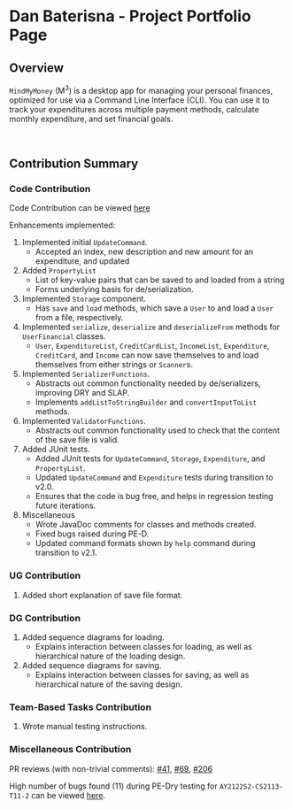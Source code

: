 # Dan Baterisna - Project Portfolio Page

## Overview
`MindMyMoney` (M<sup>3</sup>) is a desktop app for managing your personal finances, optimized for use via a Command Line
Interface (CLI). You can use it to track your expenditures across multiple payment methods, calculate monthly
expenditure, and set financial goals.

<br/>

## Contribution Summary

### Code Contribution
Code Contribution can be viewed [here](https://nus-cs2113-ay2122s2.github.io/tp-dashboard/?search=danbaterisna&breakdown=true)

Enhancements implemented:

1. Implemented initial `UpdateCommand`.
    - Accepted an index, new description and new amount for an expenditure, and updated
2. Added `PropertyList`
    - List of key-value pairs that can be saved to and loaded from a string
    - Forms underlying basis for de/serialization.
3. Implemented `Storage` component. 
    - Has `save` and `load` methods, which save a `User` to and load a `User` from a file, respectively.
4. Implemented `serialize`, `deserialize` and `deserializeFrom` methods for `UserFinancial` classes.
    - `User`, `ExpenditureList`, `CreditCardList`, `IncomeList`, `Expenditure`, `CreditCard`, and `Income` 
      can now save themselves to and load themselves from either strings or `Scanner`s.
5. Implemented `SerializerFunctions`.
    - Abstracts out common functionality needed by de/serializers, improving DRY and SLAP.
    - Implements `addListToStringBuilder` and `convertInputToList` methods.
6. Implemented `ValidatorFunctions`.
    - Abstracts out common functionality used to check that the content of the save file is valid.
7. Added JUnit tests.
    - Added JUnit tests for `UpdateCommand`, `Storage`, `Expenditure`, and `PropertyList`.
    - Updated `UpdateCommand` and `Expenditure` tests during transition to v2.0.
    - Ensures that the code is bug free, and helps in regression testing future iterations.
8. Miscellaneous
    - Wrote JavaDoc comments for classes and methods created.
    - Fixed bugs raised during PE-D.
    - Updated command formats shown by `help` command during transition to v2.1.


### UG Contribution
1. Added short explanation of save file format.

### DG Contribution

1. Added sequence diagrams for loading.
   - Explains interaction between classes for loading, as well as hierarchical nature
     of the loading design.
2. Added sequence diagrams for saving.
   - Explains interaction between classes for saving, as well as hierarchical nature
     of the saving design.

### Team-Based Tasks Contribution

1. Wrote manual testing instructions.


### Miscellaneous Contribution
PR reviews (with non-trivial comments):
[#41](https://github.com/AY2122S2-CS2113T-T10-4/tp/pull/41), [#69](https://github.com/AY2122S2-CS2113T-T10-4/tp/pull/69),
[#206](https://github.com/AY2122S2-CS2113T-T10-4/tp/pull/206)

High number of bugs found (11) during PE-Dry testing for `AY2122S2-CS2113-T11-2` can be viewed [here](https://github.com/danbaterisna/ped/issues).